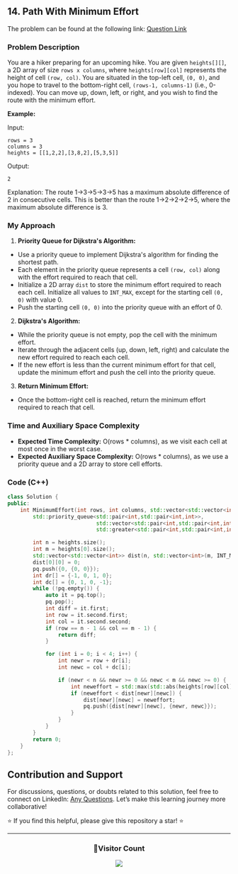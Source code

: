 ## 14. Path With Minimum Effort

The problem can be found at the following link: [Question Link](https://www.geeksforgeeks.org/problems/path-with-minimum-effort/1)

### Problem Description

You are a hiker preparing for an upcoming hike. You are given `heights[][]`, a 2D array of size `rows x columns`, where `heights[row][col]` represents the height of cell `(row, col)`. You are situated in the top-left cell, `(0, 0)`, and you hope to travel to the bottom-right cell, `(rows-1, columns-1)` (i.e., 0-indexed). You can move up, down, left, or right, and you wish to find the route with the minimum effort.

**Example:**

Input:

```
rows = 3
columns = 3
heights = [[1,2,2],[3,8,2],[5,3,5]]
```

Output:

```
2
```

Explanation:
The route 1->3->5->3->5 has a maximum absolute difference of 2 in consecutive cells. This is better than the route 1->2->2->2->5, where the maximum absolute difference is 3.

### My Approach

1. **Priority Queue for Dijkstra's Algorithm:**

- Use a priority queue to implement Dijkstra's algorithm for finding the shortest path.
- Each element in the priority queue represents a cell `(row, col)` along with the effort required to reach that cell.
- Initialize a 2D array `dist` to store the minimum effort required to reach each cell. Initialize all values to `INT_MAX`, except for the starting cell `(0, 0)` with value 0.
- Push the starting cell `(0, 0)` into the priority queue with an effort of 0.

2. **Dijkstra's Algorithm:**

- While the priority queue is not empty, pop the cell with the minimum effort.
- Iterate through the adjacent cells (up, down, left, right) and calculate the new effort required to reach each cell.
- If the new effort is less than the current minimum effort for that cell, update the minimum effort and push the cell into the priority queue.

3. **Return Minimum Effort:**

- Once the bottom-right cell is reached, return the minimum effort required to reach that cell.

### Time and Auxiliary Space Complexity

- **Expected Time Complexity:** O(rows \* columns), as we visit each cell at most once in the worst case.
- **Expected Auxiliary Space Complexity:** O(rows \* columns), as we use a priority queue and a 2D array to store cell efforts.

### Code (C++)

```cpp
class Solution {
public:
    int MinimumEffort(int rows, int columns, std::vector<std::vector<int>>& heights) {
        std::priority_queue<std::pair<int,std::pair<int,int>>,
                            std::vector<std::pair<int,std::pair<int,int>>>,
                            std::greater<std::pair<int,std::pair<int,int>>>> pq;

        int n = heights.size();
        int m = heights[0].size();
        std::vector<std::vector<int>> dist(n, std::vector<int>(m, INT_MAX));
        dist[0][0] = 0;
        pq.push({0, {0, 0}});
        int dr[] = {-1, 0, 1, 0};
        int dc[] = {0, 1, 0, -1};
        while (!pq.empty()) {
            auto it = pq.top();
            pq.pop();
            int diff = it.first;
            int row = it.second.first;
            int col = it.second.second;
            if (row == n - 1 && col == m - 1) {
                return diff;
            }

            for (int i = 0; i < 4; i++) {
                int newr = row + dr[i];
                int newc = col + dc[i];

                if (newr < n && newr >= 0 && newc < m && newc >= 0) {
                    int neweffort = std::max(std::abs(heights[row][col] - heights[newr][newc]), diff);
                    if (neweffort < dist[newr][newc]) {
                        dist[newr][newc] = neweffort;
                        pq.push({dist[newr][newc], {newr, newc}});
                    }
                }
            }
        }
        return 0;
    }
};
```

## Contribution and Support

For discussions, questions, or doubts related to this solution, feel free to connect on LinkedIn: [Any Questions](https://www.linkedin.com/in/patel-hetkumar-sandipbhai-8b110525a/). Let’s make this learning journey more collaborative!

⭐ If you find this helpful, please give this repository a star! ⭐

---

<div align="center">
  <h3><b>📍Visitor Count</b></h3>
</div>

<p align="center">
  <img src="https://visitor-badge.laobi.icu/badge?page_id=Hunterdii.GeeksforGeeks-POTD" />
</p>
